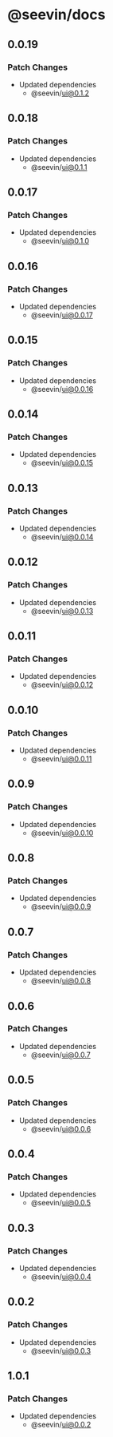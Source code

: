 # @seevin/docs

## 0.0.19

### Patch Changes

- Updated dependencies
  - @seevin/ui@0.1.2

## 0.0.18

### Patch Changes

- Updated dependencies
  - @seevin/ui@0.1.1

## 0.0.17

### Patch Changes

- Updated dependencies
  - @seevin/ui@0.1.0

## 0.0.16

### Patch Changes

- Updated dependencies
  - @seevin/ui@0.0.17

## 0.0.15

### Patch Changes

- Updated dependencies
  - @seevin/ui@0.0.16

## 0.0.14

### Patch Changes

- Updated dependencies
  - @seevin/ui@0.0.15

## 0.0.13

### Patch Changes

- Updated dependencies
  - @seevin/ui@0.0.14

## 0.0.12

### Patch Changes

- Updated dependencies
  - @seevin/ui@0.0.13

## 0.0.11

### Patch Changes

- Updated dependencies
  - @seevin/ui@0.0.12

## 0.0.10

### Patch Changes

- Updated dependencies
  - @seevin/ui@0.0.11

## 0.0.9

### Patch Changes

- Updated dependencies
  - @seevin/ui@0.0.10

## 0.0.8

### Patch Changes

- Updated dependencies
  - @seevin/ui@0.0.9

## 0.0.7

### Patch Changes

- Updated dependencies
  - @seevin/ui@0.0.8

## 0.0.6

### Patch Changes

- Updated dependencies
  - @seevin/ui@0.0.7

## 0.0.5

### Patch Changes

- Updated dependencies
  - @seevin/ui@0.0.6

## 0.0.4

### Patch Changes

- Updated dependencies
  - @seevin/ui@0.0.5

## 0.0.3

### Patch Changes

- Updated dependencies
  - @seevin/ui@0.0.4

## 0.0.2

### Patch Changes

- Updated dependencies
  - @seevin/ui@0.0.3

## 1.0.1

### Patch Changes

- Updated dependencies
  - @seevin/ui@0.0.2
